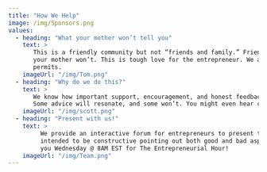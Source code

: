 ```yaml
---
title: "How We Help"
image: /img/Sponsors.png
values:
  - heading: "What your mother won’t tell you"
    text: >
       This is a friendly community but not “friends and family.” Friends and family are very supportive and necessary to success and we give thanks for that. But they are not always objective or candid. We tell you what 
       your mother won’t. This is tough love for the entrepreneur. We ask many questions of clarification and rigorously assess your ideas and marketability and the value of your opportunity or at least as much as time 
       permits. 
    imageUrl: "/img/Tom.png"
  - heading: "Why do we do this?"
    text: >
       We know how important support, encouragement, and honest feedback are, because many of us have been in your shoes. We want to pay it forward. So we give an hour of our time every week to help entrepreneurs like you.
       Some advice will resonate, and some won’t. You might even hear conflicting advice! Simply take what you like and leave the rest. We only ask you to have an open mind and take notes. 
    imageUrl: "/img/scott.png"
  - heading: "Present with us!"
    text: >
         We provide an interactive forum for entrepreneurs to present their business and any issues that they would like to discuss and receive objective, friendly feedback from the meeting participants. Comments are 
         intended to be constructive pointing out both good and bad aspects of the business plan. This is not the last stop on your journey but we encourage repeat performances at The Entrepreneurial Hour. We hope to see 
         you Wednesday @ 8AM EST for The Entrepreneurial Hour! 
    imageUrl: "/img/Team.png"
---
```



